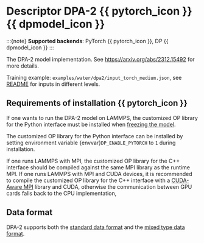 # Descriptor DPA-2 {{ pytorch_icon }} {{ dpmodel_icon }}

:::{note}
**Supported backends**: PyTorch {{ pytorch_icon }}, DP {{ dpmodel_icon }}
:::

The DPA-2 model implementation. See https://arxiv.org/abs/2312.15492 for more details.

Training example: `examples/water/dpa2/input_torch_medium.json`, see [README](../../examples/water/dpa2/README.md) for inputs in different levels.

## Requirements of installation {{ pytorch_icon }}

If one wants to run the DPA-2 model on LAMMPS, the customized OP library for the Python interface must be installed when [freezing the model](../freeze/freeze.md).

The customized OP library for the Python interface can be installed by setting environment variable {envvar}`DP_ENABLE_PYTORCH` to `1` during installation.

If one runs LAMMPS with MPI, the customized OP library for the C++ interface should be compiled against the same MPI library as the runtime MPI.
If one runs LAMMPS with MPI and CUDA devices, it is recommended to compile the customized OP library for the C++ interface with a [CUDA-Aware MPI](https://developer.nvidia.com/mpi-solutions-gpus) library and CUDA,
otherwise the communication between GPU cards falls back to the CPU implementation,

## Data format

DPA-2 supports both the [standard data format](../data/system.md) and the [mixed type data format](../data/system.md#mixed-type).
